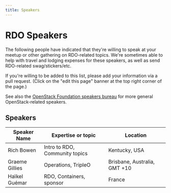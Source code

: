 ```yaml
---
title: Speakers
---
```


# RDO Speakers

The following people have indicated that they're willing to speak
at your meetup or other gathering on RDO-related topics. We're sometimes
able to help with travel and lodging expenses for these speakers, as
well as send RDO-related swag/stickers/etc.

If you're willing to be added to this list, please add your information
via a pull request. (Click on the "edit this page" banner at the top
right corner of the page.)

See also the [OpenStack Foundation speakers
bureau](https://www.openstack.org/community/speakers/results?search_query=RDO)
for more general OpenStack-related speakers.


## Speakers

| Speaker Name | Expertise or topic | Location |
|--------------|--------------------|----------|
| Rich Bowen   | Intro to RDO, Community topics | Kentucky, USA |
| Graeme Gillies | Operations, TripleO | Brisbane, Australia, GMT +10 |
| Haïkel Guémar | RDO, Containers, sponsor | France |

